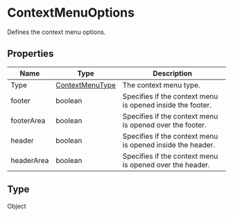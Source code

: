 # ContextMenuOptions

Defines the context menu options.

## Properties

| Name | Type | Description |
| ---- | ---- | ----------- |
| Type | [ContextMenuType](../Enumeration/ContextMenuType.md) | The context menu type. |
| footer | boolean | Specifies if the context menu is opened inside the footer. |
| footerArea | boolean | Specifies if the context menu is opened over the footer. |
| header | boolean | Specifies if the context menu is opened inside the header. |
| headerArea | boolean | Specifies if the context menu is opened over the header. |
## Type

Object

